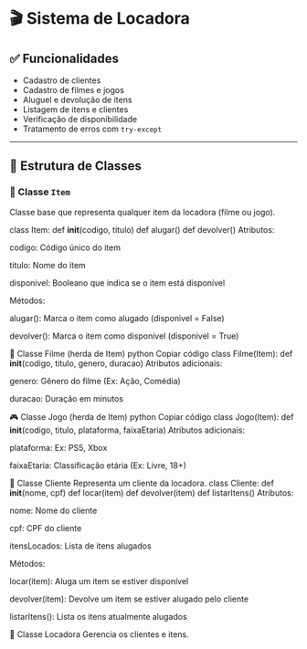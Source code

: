 # 🎬 Sistema de Locadora 

## ✅ Funcionalidades

- Cadastro de clientes
- Cadastro de filmes e jogos
- Aluguel e devolução de itens
- Listagem de itens e clientes
- Verificação de disponibilidade
- Tratamento de erros com `try-except`

---

## 🧱 Estrutura de Classes

### 🔹 Classe `Item`

Classe base que representa qualquer item da locadora (filme ou jogo).

class Item:
    def __init__(codigo, titulo)
    def alugar()
    def devolver()
Atributos:

codigo: Código único do item

titulo: Nome do item

disponivel: Booleano que indica se o item está disponível

Métodos:

alugar(): Marca o item como alugado (disponivel = False)

devolver(): Marca o item como disponível (disponivel = True)

🎥 Classe Filme (herda de Item)
python
Copiar código
class Filme(Item):
    def __init__(codigo, titulo, genero, duracao)
Atributos adicionais:

genero: Gênero do filme (Ex: Ação, Comédia)

duracao: Duração em minutos

🎮 Classe Jogo (herda de Item)
python
Copiar código
class Jogo(Item):
    def __init__(codigo, titulo, plataforma, faixaEtaria)
Atributos adicionais:

plataforma: Ex: PS5, Xbox

faixaEtaria: Classificação etária (Ex: Livre, 18+)

👤 Classe Cliente
Representa um cliente da locadora.
class Cliente:
    def __init__(nome, cpf)
    def locar(item)
    def devolver(item)
    def listarItens()
Atributos:

nome: Nome do cliente

cpf: CPF do cliente

itensLocados: Lista de itens alugados

Métodos:

locar(item): Aluga um item se estiver disponível

devolver(item): Devolve um item se estiver alugado pelo cliente

listarItens(): Lista os itens atualmente alugados

🏪 Classe Locadora
Gerencia os clientes e itens.
